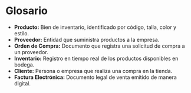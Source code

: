 # Glosario

- **Producto:** Bien de inventario, identificado por código, talla, color y estilo.
- **Proveedor:** Entidad que suministra productos a la empresa.
- **Orden de Compra:** Documento que registra una solicitud de compra a un proveedor.
- **Inventario:** Registro en tiempo real de los productos disponibles en bodega.
- **Cliente:** Persona o empresa que realiza una compra en la tienda.
- **Factura Electrónica:** Documento legal de venta emitido de manera digital.
